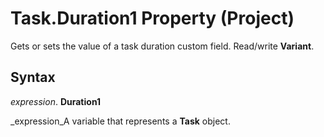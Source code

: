 
# Task.Duration1 Property (Project)

 Gets or sets the value of a task duration custom field. Read/write **Variant**.


## Syntax

 _expression_. **Duration1**

 _expression_A variable that represents a  **Task** object.

